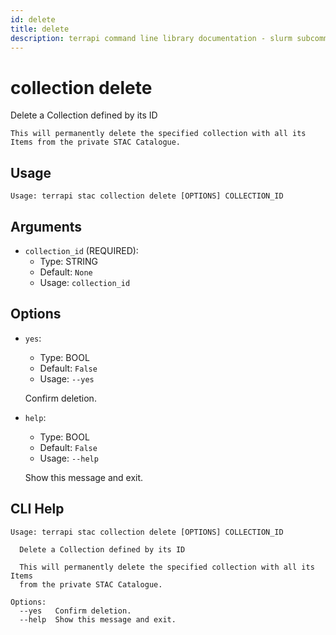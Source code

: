 ```yaml
---
id: delete
title: delete
description: terrapi command line library documentation - slurm subcommand
---
```


# collection delete

 Delete a Collection defined by its ID
    
    This will permanently delete the specified collection with all its Items from the private STAC Catalogue. 
    

## Usage

```
Usage: terrapi stac collection delete [OPTIONS] COLLECTION_ID
```

## Arguments

* `collection_id` (REQUIRED):
    * Type: STRING
    * Default: `None`
    * Usage: `collection_id`


## Options

* `yes`:
    * Type: BOOL
    * Default: `False`
    * Usage: `--yes`

    Confirm deletion.



* `help`:
    * Type: BOOL
    * Default: `False`
    * Usage: `--help`

    Show this message and exit.



## CLI Help

```
Usage: terrapi stac collection delete [OPTIONS] COLLECTION_ID

  Delete a Collection defined by its ID

  This will permanently delete the specified collection with all its Items
  from the private STAC Catalogue.

Options:
  --yes   Confirm deletion.
  --help  Show this message and exit.
```

